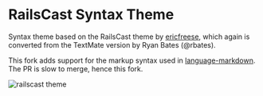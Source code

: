 # RailsCast Syntax Theme

Syntax theme based on the RailsCast theme by [ericfreese](https://github.com/ericfreese/atom-railscast-theme), which again is converted from the TextMate version by Ryan Bates (@rbates).

This fork adds support for the markup syntax used in [language-markdown](https://atom.io/packages/language-markdown).
The PR is slow to merge, hence this fork.

![railscast theme](http://i.imgur.com/rUrA8OB.png)
